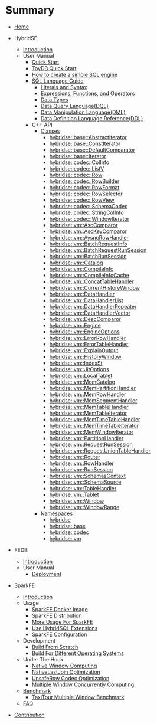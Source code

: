 # Summary

* [Home](home.md)
* HybridSE
    * [Introduction](hybridse/introduction/README.md)
    * User Manual
        * [Quick Start](./hybridse/usage/quick_start.md)
        * [ToyDB Quick Start](hybridse/usage/toydb_usage/toydb_quickstart.md)
        * [How to create a simple SQL engine](hybridse/usage/simple_engine_demo.md)
        * [SQL Language Guide](hybridse/language_guide/reference.md)
            * [Literals and Syntax](hybridse/language_guide/lexical.md)
            * [Expressions, Functions, and Operators](hybridse/language_guide/expressions_functions_and_operators.md)
            * [Data Types](hybridse/language_guide//data_types.md)
            * [Data Query Language(DQL)](hybridse/language_guide/query.md)
            * [Data Manipulation Language(DML)](hybridse/language_guide/dml.md)
            * [Data Definition Language Reference(DDL)](hybridse/language_guide/ddl.md)
        * C++ API
          * [Classes](hybridse/usage/api/c++/Classes/README.md)
            * [hybridse::base::AbstractIterator](hybridse/usage/api/c++/Classes/classhybridse_1_1base_1_1_abstract_iterator.md)
            * [hybridse::base::ConstIterator](hybridse/usage/api/c++/Classes/classhybridse_1_1base_1_1_const_iterator.md)
            * [hybridse::base::DefaultComparator](hybridse/usage/api/c++/Classes/structhybridse_1_1base_1_1_default_comparator.md)
            * [hybridse::base::Iterator](hybridse/usage/api/c++/Classes/classhybridse_1_1base_1_1_iterator.md)
            * [hybridse::codec::ColInfo](hybridse/usage/api/c++/Classes/structhybridse_1_1codec_1_1_col_info.md)
            * [hybridse::codec::ListV](hybridse/usage/api/c++/Classes/classhybridse_1_1codec_1_1_list_v.md)
            * [hybridse::codec::Row](hybridse/usage/api/c++/Classes/classhybridse_1_1codec_1_1_row.md)
            * [hybridse::codec::RowBuilder](hybridse/usage/api/c++/Classes/classhybridse_1_1codec_1_1_row_builder.md)
            * [hybridse::codec::RowFormat](hybridse/usage/api/c++/Classes/classhybridse_1_1codec_1_1_row_format.md)
            * [hybridse::codec::RowSelector](hybridse/usage/api/c++/Classes/classhybridse_1_1codec_1_1_row_selector.md)
            * [hybridse::codec::RowView](hybridse/usage/api/c++/Classes/classhybridse_1_1codec_1_1_row_view.md)
            * [hybridse::codec::SchemaCodec](hybridse/usage/api/c++/Classes/classhybridse_1_1codec_1_1_schema_codec.md)
            * [hybridse::codec::StringColInfo](hybridse/usage/api/c++/Classes/structhybridse_1_1codec_1_1_string_col_info.md)
            * [hybridse::codec::WindowIterator](hybridse/usage/api/c++/Classes/classhybridse_1_1codec_1_1_window_iterator.md)
            * [hybridse::vm::AscComparor](hybridse/usage/api/c++/Classes/structhybridse_1_1vm_1_1_asc_comparor.md)
            * [hybridse::vm::AscKeyComparor](hybridse/usage/api/c++/Classes/structhybridse_1_1vm_1_1_asc_key_comparor.md)
            * [hybridse::vm::AysncRowHandler](hybridse/usage/api/c++/Classes/classhybridse_1_1vm_1_1_aysnc_row_handler.md)
            * [hybridse::vm::BatchRequestInfo](hybridse/usage/api/c++/Classes/structhybridse_1_1vm_1_1_batch_request_info.md)
            * [hybridse::vm::BatchRequestRunSession](hybridse/usage/api/c++/Classes/classhybridse_1_1vm_1_1_batch_request_run_session.md)
            * [hybridse::vm::BatchRunSession](hybridse/usage/api/c++/Classes/classhybridse_1_1vm_1_1_batch_run_session.md)
            * [hybridse::vm::Catalog](hybridse/usage/api/c++/Classes/classhybridse_1_1vm_1_1_catalog.md)
            * [hybridse::vm::CompileInfo](hybridse/usage/api/c++/Classes/classhybridse_1_1vm_1_1_compile_info.md)
            * [hybridse::vm::CompileInfoCache](hybridse/usage/api/c++/Classes/classhybridse_1_1vm_1_1_compile_info_cache.md)
            * [hybridse::vm::ConcatTableHandler](hybridse/usage/api/c++/Classes/classhybridse_1_1vm_1_1_concat_table_handler.md)
            * [hybridse::vm::CurrentHistoryWindow](hybridse/usage/api/c++/Classes/classhybridse_1_1vm_1_1_current_history_window.md)
            * [hybridse::vm::DataHandler](hybridse/usage/api/c++/Classes/classhybridse_1_1vm_1_1_data_handler.md)
            * [hybridse::vm::DataHandlerList](hybridse/usage/api/c++/Classes/classhybridse_1_1vm_1_1_data_handler_list.md)
            * [hybridse::vm::DataHandlerRepeater](hybridse/usage/api/c++/Classes/classhybridse_1_1vm_1_1_data_handler_repeater.md)
            * [hybridse::vm::DataHandlerVector](hybridse/usage/api/c++/Classes/classhybridse_1_1vm_1_1_data_handler_vector.md)
            * [hybridse::vm::DescComparor](hybridse/usage/api/c++/Classes/structhybridse_1_1vm_1_1_desc_comparor.md)
            * [hybridse::vm::Engine](hybridse/usage/api/c++/Classes/classhybridse_1_1vm_1_1_engine.md)
            * [hybridse::vm::EngineOptions](hybridse/usage/api/c++/Classes/classhybridse_1_1vm_1_1_engine_options.md)
            * [hybridse::vm::ErrorRowHandler](hybridse/usage/api/c++/Classes/classhybridse_1_1vm_1_1_error_row_handler.md)
            * [hybridse::vm::ErrorTableHandler](hybridse/usage/api/c++/Classes/classhybridse_1_1vm_1_1_error_table_handler.md)
            * [hybridse::vm::ExplainOutput](hybridse/usage/api/c++/Classes/structhybridse_1_1vm_1_1_explain_output.md)
            * [hybridse::vm::HistoryWindow](hybridse/usage/api/c++/Classes/classhybridse_1_1vm_1_1_history_window.md)
            * [hybridse::vm::IndexSt](hybridse/usage/api/c++/Classes/structhybridse_1_1vm_1_1_index_st.md)
            * [hybridse::vm::JitOptions](hybridse/usage/api/c++/Classes/classhybridse_1_1vm_1_1_jit_options.md)
            * [hybridse::vm::LocalTablet](hybridse/usage/api/c++/Classes/classhybridse_1_1vm_1_1_local_tablet.md)
            * [hybridse::vm::MemCatalog](hybridse/usage/api/c++/Classes/classhybridse_1_1vm_1_1_mem_catalog.md)
            * [hybridse::vm::MemPartitionHandler](hybridse/usage/api/c++/Classes/classhybridse_1_1vm_1_1_mem_partition_handler.md)
            * [hybridse::vm::MemRowHandler](hybridse/usage/api/c++/Classes/classhybridse_1_1vm_1_1_mem_row_handler.md)
            * [hybridse::vm::MemSegmentHandler](hybridse/usage/api/c++/Classes/classhybridse_1_1vm_1_1_mem_segment_handler.md)
            * [hybridse::vm::MemTableHandler](hybridse/usage/api/c++/Classes/classhybridse_1_1vm_1_1_mem_table_handler.md)
            * [hybridse::vm::MemTableIterator](hybridse/usage/api/c++/Classes/classhybridse_1_1vm_1_1_mem_table_iterator.md)
            * [hybridse::vm::MemTimeTableHandler](hybridse/usage/api/c++/Classes/classhybridse_1_1vm_1_1_mem_time_table_handler.md)
            * [hybridse::vm::MemTimeTableIterator](hybridse/usage/api/c++/Classes/classhybridse_1_1vm_1_1_mem_time_table_iterator.md)
            * [hybridse::vm::MemWindowIterator](hybridse/usage/api/c++/Classes/classhybridse_1_1vm_1_1_mem_window_iterator.md)
            * [hybridse::vm::PartitionHandler](hybridse/usage/api/c++/Classes/classhybridse_1_1vm_1_1_partition_handler.md)
            * [hybridse::vm::RequestRunSession](hybridse/usage/api/c++/Classes/classhybridse_1_1vm_1_1_request_run_session.md)
            * [hybridse::vm::RequestUnionTableHandler](hybridse/usage/api/c++/Classes/classhybridse_1_1vm_1_1_request_union_table_handler.md)
            * [hybridse::vm::Router](hybridse/usage/api/c++/Classes/classhybridse_1_1vm_1_1_router.md)
            * [hybridse::vm::RowHandler](hybridse/usage/api/c++/Classes/classhybridse_1_1vm_1_1_row_handler.md)
            * [hybridse::vm::RunSession](hybridse/usage/api/c++/Classes/classhybridse_1_1vm_1_1_run_session.md)
            * [hybridse::vm::SchemasContext](hybridse/usage/api/c++/Classes/classhybridse_1_1vm_1_1_schemas_context.md)
            * [hybridse::vm::SchemaSource](hybridse/usage/api/c++/Classes/classhybridse_1_1vm_1_1_schema_source.md)
            * [hybridse::vm::TableHandler](hybridse/usage/api/c++/Classes/classhybridse_1_1vm_1_1_table_handler.md)
            * [hybridse::vm::Tablet](hybridse/usage/api/c++/Classes/classhybridse_1_1vm_1_1_tablet.md)
            * [hybridse::vm::Window](hybridse/usage/api/c++/Classes/classhybridse_1_1vm_1_1_window.md)
            * [hybridse::vm::WindowRange](hybridse/usage/api/c++/Classes/classhybridse_1_1vm_1_1_window_range.md)
          * [Namespaces](hybridse/usage/api/c++/Namespaces/README.md)
            * [hybridse](hybridse/usage/api/c++/Namespaces/namespacehybridse.md)
            * [hybridse::base](hybridse/usage/api/c++/Namespaces/namespacehybridse_1_1base.md)
            * [hybridse::codec](hybridse/usage/api/c++/Namespaces/namespacehybridse_1_1codec.md)
            * [hybridse::vm](hybridse/usage/api/c++/Namespaces/namespacehybridse_1_1vm.md)

* FEDB
  * [Introduction](fedb/README.md) 
  * User Manual 
    * [Deployment](fedb/usage/fedb_deploy.md)
* SparkFE
    * [Introduction](sparkfe/introduction/introduction.md)
    * Usage
        * [SparkFE Docker Image](sparkfe/usage/use_sparkfe_docker_image.md)
        * [SparkFE Distribution](sparkfe/usage/use_sparkfe_distribution.md)
        * [More Usage For SparkFE](sparkfe/usage/more_usage.md)
        * [Use HybridSQL Extensions](sparkfe/usage/use_hybridsql_extension.md)
        * [SparkFE Configuration](sparkfe/usage/sparkfe_configuration.md)
    * Development
        * [Build From Scratch](sparkfe/development/build_from_scratch.md)
        * [Build For Different Operating Systems](sparkfe/development/build_for_different_os.md)
    * Under The Hook
        * [Native Window Computing]()
        * [NativeLastJoin Optimization]()
        * [UnsafeRow Codec Optimization]()
        * [Multiple Window Concurrently Computing]()
    * [Benchmark](sparkfe/benchmark/README.md)
        * [TaxiTour Multiple Window Benchmark]()
    * [FAQ](sparkfe/faq.md)
* [Contribution](contribution/README.md)